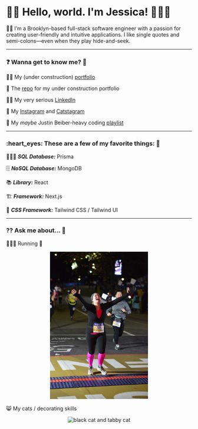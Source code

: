 # 👋🏻 Hello, world. I'm Jessica! 👩🏼‍💻

🗽🍎 I’m a Brooklyn-based full-stack software engineer with a passion for creating user-friendly and intuitive applications. I like single quotes and semi-colons—even when they play hide-and-seek. 

---

<h3>❓ Wanna get to know me? 👀</h3>

👩‍💻 My (under construction) [portfolio](https://www.iamjessg.com)

💯 The [repo](https://github.com/jessicagallagher/iamjessg) for my under construction portfolio

👩‍💼 My very serious [LinkedIn](https://www.linkedin.com/in/jessica-gallagher)

📸 My [Instagram](https://www.instagram.com/techmeowt/) and [Catstagram](https://www.instagram.com/wizandmaxbk/)

🎵 My _maybe_ Justin Beiber-heavy coding [playlist](https://music.apple.com/us/playlist/pl.u-zPyLl9YFxVmDVW)

---

<h3>:heart_eyes: These are a few of my favorite things: 💞</h3>

🕵🏼‍♀️ **_SQL Database:_** Prisma

🗄 **_NoSQL Database:_** MongoDB

:books: **_Library:_** React

🏗 **_Framework:_** Next.js

🎨 **_CSS Framework:_** Tailwind CSS / Tailwind UI

---

<h3>⁇ Ask me about... 🤔</h3>

🏃🏼‍♀️ Running 🏅
  
<p align="center">
  <img src='https://github.com/jessicagallagher/jessicagallagher/blob/main/IMG_1170.JPG' height='400' alt='woman crossing the finish line of a marathon'></img></p>
  
😸 My cats / decorating skills

<p align="center">
  <img src='https://github.com/jessicagallagher/jessicagallagher/blob/main/IMG_0598%202.jpg' height='400' width='275' alt='black cat and tabby cat'></img>
</p>
